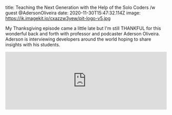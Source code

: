 title: Teaching the Next Generation with the Help of the Solo Coders /w guest @AdersonOliveira
date: 2020-11-30T15:47:32.114Z
image: https://ik.imagekit.io/cxazzw3yew/pit-logo-v5.jpg

My Thanksgiving episode came a little late but I'm still THANKFUL for this wonderful back and forth with professor and podcaster Aderson Oliveira. Aderson is interviewing developers around the world hoping to share insights with his students.

<iframe width="100%" height="180" frameborder="no" scrolling="no" seamless src="https://share.transistor.fm/e/5dfe8ae1"></iframe>
